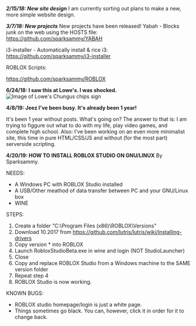 ***2/15/18: New site design***
I am currently sorting out plans to make a new, more simple website design.

***3/7/18: New projects***
New projects have been released!
Yabah - Blocks junk on the web using the HOSTS file:
https://github.com/sparksammy/YABAH

i3-installer - Automatically install & rice i3:
https://github.com/sparksammy/i3-installer

ROBLOX Scripts:

https://github.com/sparksammy/ROBLOX

**6/24/18: I saw this at Lowe's. I was shocked.**
![Image of Lowe's Chungus chips sign](https://raw.githubusercontent.com/sparksammy/Blog/master/chungus%20chips.png)

**4/8/19: Jeez I've been busy. It's already been 1 year!**

It's been 1 year without posts. What's going on? The answer to that is: I am trying to figgure out what to do with my life, play video games, and complete high school. Also: I've been working on an even more minimalist site, this time in pure HTML/CSS/JS and without (for the most part) serverside scripting.


**4/20/19: HOW TO INSTALL ROBLOX STUDIO ON GNU/LINUX**
By Sparksammy.

NEEDS:
* A Windows PC with ROBLOX Studio installed
* A USB/Other meathod of data transfer between PC and your GNU/Linux box
* WINE


STEPS:
1. Create a folder "C:\Program Files (x86)\ROBLOX\Versions\"
2. Download 10.2017 from https://github.com/lutris/lutris/wiki/Installing-drivers
3. Copy version * into ROBLOX
4. Launch RobloxStudioBeta.exe in wine and login (NOT StudioLauncher)
5. Close
6. Copy and replace ROBLOX Studio from a Windows machine to the SAME version folder
7. Repeat step 4
8. ROBLOX Studio is now working.

KNOWN BUGS:
* ROBLOX studio homepage/login is just a white page.
* Things sometimes go black. You can, however, click it in order for it to change back.
